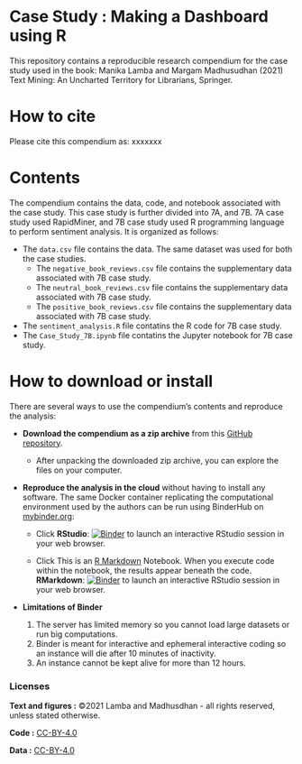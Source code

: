 # Case Study : Making a Dashboard using R

This repository contains a reproducible research compendium for the case study used in the book:
Manika Lamba and Margam Madhusudhan (2021) Text Mining: An Uncharted Territory for Librarians, Springer.

# How to cite
Please cite this compendium as: xxxxxxx

# Contents
The compendium contains the data, code, and notebook associated with the case study. This case study is further divided into 7A, and 7B. 7A case study used RapidMiner, and 7B case study used R programming language to perform sentiment analysis. It is organized as follows:

  - The `data.csv` file contains the data. The same dataset was used for both the case studies.
    - The `negative_book_reviews.csv` file contains the supplementary data associated with 7B case study.
    - The `neutral_book_reviews.csv` file contains the supplementary data associated with 7B case study.
    - The `positive_book_reviews.csv` file contains the supplementary data associated with 7B case study.
  - The `sentiment_analysis.R` file contatins the R code for 7B case study.
  - The `Case_Study_7B.ipynb` file contatins the Jupyter notebook for 7B case study.

# How to download or install
There are several ways to use the compendium’s contents and reproduce
the analysis:

  - **Download the compendium as a zip archive** from this [GitHub
    repository](https://github.com/textmining-utl/chapter9/archive/main.zip).
    
      - After unpacking the downloaded zip archive, you can explore the
        files on your computer.

  - **Reproduce the analysis in the cloud** without having to install
    any software. The same Docker container replicating the
    computational environment used by the authors can be run using
    BinderHub on [mybinder.org](https://mybinder.org/):
    
      - Click
        **RStudio**: [![Binder](http://mybinder.org/badge_logo.svg)](http://mybinder.org/v2/gh/textmining-utl/chapter9/main?urlpath=rstudio)
        to launch an interactive RStudio session in your web browser.
        
       - Click
        This is an [R Markdown](http://rmarkdown.rstudio.com) Notebook. When you execute code within the notebook, the results appear beneath the code.
        **RMarkdown**: [![Binder](http://mybinder.org/badge_logo.svg)](http://mybinder.org/v2/gh/textmining-utl/chapter9/main?filepath=flexdashboard_R.Rmd)
        to launch an interactive RStudio session in your web browser.
        

   - **Limitations of Binder**
        1. The server has limited memory so you cannot load large datasets or run big computations.
        2. Binder is meant for interactive and ephemeral interactive coding so an instance will die after 10 minutes of inactivity.
        3. An instance cannot be kept alive for more than 12 hours.

### Licenses

**Text and figures :** ©2021 Lamba and Madhusdhan - all rights reserved, unless stated otherwise.

**Code :** [CC-BY-4.0](http://creativecommons.org/licenses/by/4.0/)

**Data :** [CC-BY-4.0](http://creativecommons.org/licenses/by/4.0/)
